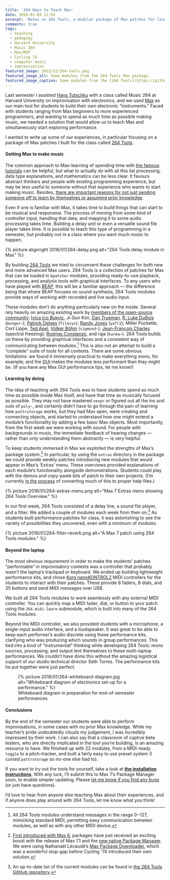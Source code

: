```yaml
---
title: '264 Ways to Teach Max'
date: 2016-01-03 11:54
excerpt: 'Notes on 264 Tools, a modular package of Max patches for live performance, and using them to teach Max/MSP.'
comments: true
tags:
  - teaching
  - pedagogy
  - Harvard University
  - Music 264
  - Max/MSP
  - Cycling 74
  - computer music
  - improvisation
featured_image: 2015/12/264-tools.png
featured_image_alt: Some modules from the 264 Tools Max package.
featured_image_caption: Some modules from the [264 Tools](https://github.com/mus264/264-tools) Max package.
---
```

Last semester I assisted [Hans Tutschku](http://www.tutschku.com/) with a class called Music 264 at Harvard University on improvisation with electronics, and we used [Max](https://cycling74.com/max/) as our main tool for students to build their own electronic “instruments.” Faced with students ranging from Max beginners to more experienced programmers, and wanting to spend as much time as possible making music, we needed a solution that would allow us to teach Max and simultaneously start exploring performance.

I wanted to write up some of our experiences, in particular focusing on a package of Max patches I built for the class called [264 Tools](https://github.com/mus264/264-tools).

#### Getting Max to make music

The common approach to Max-learning of spending time with [the famous tutorials](https://docs.cycling74.com/max7/tutorials/00_maxindex) can be helpful, but what to actually _do_ with all this list processing, data type explanations, and mathematics can be less clear. It favours abstract thinkers and people with existing programming experience, but may be less useful to someone without that experience who wants to start making music. Besides, [there are important reasons for not just sending someone off to learn by themselves or assuming prior knowledge](http://www.npr.org/sections/money/2014/10/17/356944145/episode-576-when-women-stopped-coding).

Even if one is familiar with Max, it takes time to build things that can start to be musical and responsive. The process of moving from some kind of controller input, handling that data, and mapping it to some audio processing takes time. Building a delay unit or even a versatile sound file player takes time. It is possible to teach this type of programming in a semester, but probably not in a class where you want much music to happen.

{% picture alignright 2016/01/264-delay.png alt="264 Tools delay module in Max" %}

By building [264 Tools](https://github.com/mus264/264-tools) we tried to circumvent these challenges for both new and more advanced Max users. 264 Tools is a collection of patches for Max that can be loaded in `bpatcher` modules, providing ready-to-use playback, processing, and analysis tools with graphical interfaces. To any users who have played with [BEAP](https://cycling74.com/2015/09/15/a-few-minutes-with-beap-tutorial-series/ "A Few Minutes With BEAP, Part 1 — Cycling '74"), this will be a familiar approach — the difference being that where BEAP focuses on sound synthesis, 264 Tools modules provide ways of working with recorded and live audio input.

These modules don’t do anything particularly new on the inside. Several rely heavily on amazing existing work by [members of the open-source community](https://github.com/mus264/264-tools#acknowledgments): [Ivica Ico Bukvic](http://ico.bukvic.net/), Ji-Sun Kim, [Dan Trueman](http://www.manyarrowsmusic.com/), [R. Luke DuBois](http://lukedubois.com/) (`munger~`); [Patrick Delges](http://www.crfmw.be/max/) (`filesys`); [Randy Jones](http://madronalabs.com/) (`yafr2`); Miller Puckette, Cort Lippe, [Ted Apel](http://vud.org/), [Volker Böhm](http://vboehm.net/) (`sigmund~`); [Jean-François Charles](http://www.jeanfrancoischarles.com/) (spectral freezing); [Rodrigo Constanzo](http://www.rodrigoconstanzo.com/karma), and raja (`karma~`). 264 Tools builds on these by providing graphical interfaces and a consistent way of communicating between modules.[^1]  This is also not an attempt to build a “complete” suite of tools for all contexts. There are some obvious limitations: we found it immensely practical to make everything mono, for example; and the <abbr title="Graphical User Interface">GUI</abbr> makes the modules less performant than they might be. (If you have any Max GUI performance tips, let me know!)

  [^1]: All 264 Tools modules understand messages in the range 0&#8202;–&#8202;127, mimicking standard MIDI, permitting easy communication between modules, as well as with any other MIDI device.

#### Learning by doing

The idea of teaching with 264 Tools was to have students spend as much time as possible inside Max itself, and have that time as musically focused as possible. They may not have mastered `vexpr` or figured out all the ins and outs of `poly~`, and certainly didn’t have to go through the pain of learning how `pattrstorage` works, but they had Max open, were creating and connecting objects, and started to understand how one might extend a module’s functionality by adding a few basic Max objects. Most importantly, from the first week we were working with sound. For people with backgrounds in music, the immediate feedback of hearing changes — rather than only understanding them abstractly — is very helpful.

To keep students immersed in Max we exploited the strengths of Max’s package system.[^2] In particular, by using the `extras` directory in the package we could provide weekly patches introducing new modules that would appear in Max’s ‘Extras’ menu. These overviews provided explanations of each module’s functionality alongside demonstrations. Students could play with the demos and copy-paste bits of patch to their own projects. (I’m currently [in the process](https://github.com/mus264/264-tools/issues/4) of converting much of this to proper help files.)

{% picture 2016/01/264-extras-menu.png alt="Max 7 Extras menu showing 264 Tools Overview." %}

  [^2]: [First introduced with Max 6](https://cycling74.com/2013/03/11/max-6-feature-packages/), packages have just received an exciting boost with the release of Max 7.1 and the [new native Package Manager](https://cycling74.com/2015/12/14/introducing-the-max-package-manager/). We were using Nathanaël Lécaudé’s [Max Package Downloader](https://github.com/natcl/max_package_downloader), which was a wonderful stop-gap before Cycling '74 introduced their own solution.

In our first week, 264 Tools consisted of a delay line, a sound file player, and a filter. We added a couple of modules each week from then on.[^3] As students built performance patches for class, it was astonishing to see the variety of possibilities they uncovered, even with a minimum of modules.

  [^3]: An up-to-date list of the current modules can be found in [the 264 Tools GitHub repository](https://github.com/mus264/264-tools#current-functionality).

{% picture 2016/01/264-filter-reverb.png alt="A Max 7 patch using 264 Tools modules." %}

#### Beyond the laptop

The most obvious requirement in order to make the students’ patches “performable” in improvisatory contexts was a controller that probably wasn’t the laptop’s trackpad or keyboard. We ended up building lightweight performance kits, and chose [Korg nanoKONTROL2](http://www.korg.com/us/products/controllers/nanokontrol2/) MIDI controllers for the students to interact with their patches. These provide 8 faders, 8 dials, and 35 buttons and send MIDI messages over USB.

We built all 264 Tools modules to work seamlessly with any external MIDI controller. You can quickly map a MIDI fader, dial, or button to your patch using the `264.midi-learn` submodule, which is built into many of the 264 Tools modules.

Beyond the MIDI controller, we also provided students with a microphone, a single-input audio interface, and a loudspeaker. It was great to be able to keep each performer’s audio discrete using these performance kits, clarifying who was producing which sounds in group performances. This tied into a kind of “instrumental” thinking while developing 264 Tools: mono sources, processing, and output lent themselves to these multi-laptop performances. We couldn’t have done this without the amazing logistical support of our studio technical director Seth Torres. The performance kits he put together were just perfect.

<figure markdown="1">
{% picture 2016/01/264-whiteboard-diagram.jpg alt="Whiteboard diagram of electronics set-up for a performance." %}
<figcaption>Whiteboard diagram in preparation for end-of-semester performances.</figcaption>
</figure>

#### Conclusions

By the end of the semester our students were able to perform improvisations, in some cases with no prior Max knowledge. While my teacher’s pride undoubtedly clouds my judgement, I was incredibly impressed by their work. I can also say that a classroom of captive beta testers, who are directly implicated in the tool you’re building, is an amazing resource to have. We finished up with 22 modules, from a MIDI-ready `toggle` to a pitch-tracker, and built a fairly easy to use preset system (I cursed `pattrstorage` so no-one else had to).

If you want to try out the tools for yourself, take a look at [__the installation instructions__](https://github.com/mus264/264-tools#installation). With any luck, I’ll submit this to Max 7’s Package Manager soon, to enable simpler updating. Please [let me know if you find any bugs](https://github.com/mus264/264-tools/issues/new) (or just have questions).

I’d love to hear from anyone else teaching Max about their experiences, and if anyone does play around with 264 Tools, let me know what you think!
